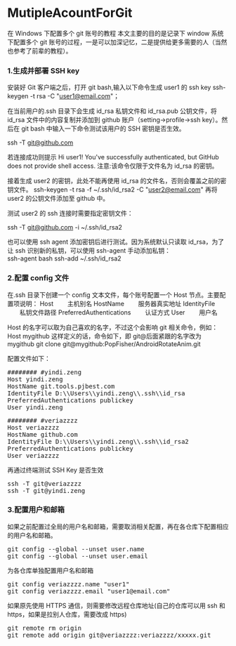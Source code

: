 # MutipleAcountForGit

在 Windows 下配置多个 git 账号的教程
本文主要的目的是记录下 window 系统下配置多个 git 账号的过程，一是可以加深记忆，二是提供给更多需要的人（当然也参考了前辈的教程）。

### 1.生成并部署 SSH key

安装好 Git 客户端之后，打开 git bash,输入以下命令生成 user1 的 ssh key
ssh-keygen -t rsa -C "user1@email.com"；

在当前用户的.ssh 目录下会生成 id_rsa 私钥文件和 id_rsa.pub 公钥文件，将 id_rsa 文件中的内容复制并添加到 github 账户（setting->profile->ssh key）。然后在 git bash 中输入一下命令测试该用户的 SSH 密钥是否生效。

ssh -T git@github.com

若连接成功则提示 Hi user1! You've successfully authenticated, but GitHub does not provide shell access.
注意:该命令仅限于文件名为 id_rsa 的密钥。

接着生成 user2 的密钥，此处不能再使用 id_rsa 的文件名，否则会覆盖之前的密钥文件。
ssh-keygen -t rsa -f ~/.ssh/id_rsa2 -C "user2@email.com"
再将 user2 的公钥文件添加至 github 中。

测试 user2 的 ssh 连接时需要指定密钥文件：

ssh -T git@github.com -i ~/.ssh/id_rsa2

也可以使用 ssh agent 添加密钥后进行测试。因为系统默认只读取 id_rsa，为了让 ssh 识别新的私钥，可以使用 ssh-agent 手动添加私钥：  
ssh-agent bash
ssh-add ~/.ssh/id_rsa2

### 2.配置 config 文件

在.ssh 目录下创建一个 config 文本文件，每个账号配置一个 Host 节点。主要配置项说明：
Host 　　主机别名
HostName 　　服务器真实地址
IdentityFile 　　私钥文件路径
PreferredAuthentications 　　认证方式
User 　　用户名

Host 的名字可以取为自己喜欢的名字，不过这个会影响 git 相关命令，例如：
Host mygithub 这样定义的话，命令如下，即 git@后面紧跟的名字改为 mygithub
git clone git@mygithub:PopFisher/AndroidRotateAnim.git

配置文件如下：

<pre>
######## #yindi.zeng
Host yindi.zeng
HostName git.tools.pjbest.com
IdentityFile D:\\Users\\yindi.zeng\\.ssh\\id_rsa
PreferredAuthentications publickey
User yindi.zeng
</pre>

<pre>
######## #veriazzzz
Host veriazzzz
HostName github.com
IdentityFile D:\\Users\\yindi.zeng\\.ssh\\id_rsa2
PreferredAuthentications publickey
User veriazzzz
</pre>

再通过终端测试 SSH Key 是否生效

<pre>
ssh -T git@veriazzzz
ssh -T git@yindi.zeng
</pre>

### 3.配置用户和邮箱

如果之前配置过全局的用户名和邮箱，需要取消相关配置，再在各仓库下配置相应的用户名和邮箱。

<pre>
git config --global --unset user.name
git config --global --unset user.email
</pre>

为各仓库单独配置用户名和邮箱

<pre>
git config veriazzzz.name "user1"
git config veriazzzz.email "user1@email.com"
</pre>

如果原先使用 HTTPS 通信，则需要修改远程仓库地址(自己的仓库可以用 ssh 和 https，如果是拉别人仓库，需要改成 https)

<pre>
git remote rm origin
git remote add origin git@veriazzzz:veriazzzz/xxxxx.git
</pre>

